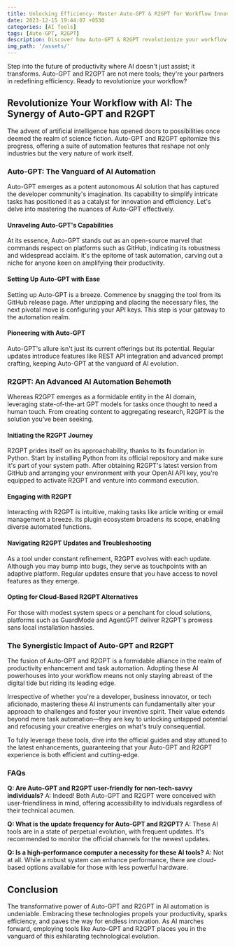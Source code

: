 ```yaml
---
title: Unlocking Efficiency- Master Auto-GPT & R2GPT for Workflow Innovation
date: 2023-12-15 19:44:07 +0530
categories: [AI Tools]
tags: [Auto-GPT, R2GPT]
description: Discover how Auto-GPT & R2GPT revolutionize your workflow with AI. Master these tools for enhanced productivity & innovation in our comprehensive guide.
img_path: '/assets/'
---
```



Step into the future of productivity where AI doesn't just assist; it transforms. Auto-GPT and R2GPT are not mere tools; they're your partners in redefining efficiency. Ready to revolutionize your workflow?

## Revolutionize Your Workflow with AI: The Synergy of Auto-GPT and R2GPT

The advent of artificial intelligence has opened doors to possibilities once deemed the realm of science fiction. Auto-GPT and R2GPT epitomize this progress, offering a suite of automation features that reshape not only industries but the very nature of work itself.

### Auto-GPT: The Vanguard of AI Automation

Auto-GPT emerges as a potent autonomous AI solution that has captured the developer community's imagination. Its capability to simplify intricate tasks has positioned it as a catalyst for innovation and efficiency. Let's delve into mastering the nuances of Auto-GPT effectively.

#### Unraveling Auto-GPT's Capabilities

At its essence, Auto-GPT stands out as an open-source marvel that commands respect on platforms such as GitHub, indicating its robustness and widespread acclaim. It's the epitome of task automation, carving out a niche for anyone keen on amplifying their productivity.

#### Setting Up Auto-GPT with Ease

Setting up Auto-GPT is a breeze. Commence by snagging the tool from its GitHub release page. After unzipping and placing the necessary files, the next pivotal move is configuring your API keys. This step is your gateway to the automation realm.

#### Pioneering with Auto-GPT

Auto-GPT's allure isn't just its current offerings but its potential. Regular updates introduce features like REST API integration and advanced prompt crafting, keeping Auto-GPT at the vanguard of AI evolution.

### R2GPT: An Advanced AI Automation Behemoth

Whereas R2GPT emerges as a formidable entity in the AI domain, leveraging state-of-the-art GPT models for tasks once thought to need a human touch. From creating content to aggregating research, R2GPT is the solution you’ve been seeking.

#### Initiating the R2GPT Journey

R2GPT prides itself on its approachability, thanks to its foundation in Python. Start by installing Python from its official repository and make sure it's part of your system path. After obtaining R2GPT's latest version from GitHub and arranging your environment with your OpenAI API key, you're equipped to activate R2GPT and venture into command execution.

#### Engaging with R2GPT

Interacting with R2GPT is intuitive, making tasks like article writing or email management a breeze. Its plugin ecosystem broadens its scope, enabling diverse automated functions.

#### Navigating R2GPT Updates and Troubleshooting

As a tool under constant refinement, R2GPT evolves with each update. Although you may bump into bugs, they serve as touchpoints with an adaptive platform. Regular updates ensure that you have access to novel features as they emerge.

#### Opting for Cloud-Based R2GPT Alternatives

For those with modest system specs or a penchant for cloud solutions, platforms such as GuardMode and AgentGPT deliver R2GPT's prowess sans local installation hassles.

### The Synergistic Impact of Auto-GPT and R2GPT

The fusion of Auto-GPT and R2GPT is a formidable alliance in the realm of productivity enhancement and task automation. Adopting these AI powerhouses into your workflow means not only staying abreast of the digital tide but riding its leading edge.

Irrespective of whether you're a developer, business innovator, or tech aficionado, mastering these AI instruments can fundamentally alter your approach to challenges and foster your inventive spirit. Their value extends beyond mere task automation—they are key to unlocking untapped potential and refocusing your creative energies on what's truly consequential.

To fully leverage these tools, dive into the official guides and stay attuned to the latest enhancements, guaranteeing that your Auto-GPT and R2GPT experience is both efficient and cutting-edge.

### FAQs

**Q: Are Auto-GPT and R2GPT user-friendly for non-tech-savvy individuals?**
A: Indeed! Both Auto-GPT and R2GPT were conceived with user-friendliness in mind, offering accessibility to individuals regardless of their technical acumen.

**Q: What is the update frequency for Auto-GPT and R2GPT?**
A: These AI tools are in a state of perpetual evolution, with frequent updates. It's recommended to monitor the official channels for the newest updates.

**Q: Is a high-performance computer a necessity for these AI tools?**
A: Not at all. While a robust system can enhance performance, there are cloud-based options available for those with less powerful hardware.

## Conclusion

The transformative power of Auto-GPT and R2GPT in AI automation is undeniable. Embracing these technologies propels your productivity, sparks efficiency, and paves the way for endless innovation. As AI marches forward, employing tools like Auto-GPT and R2GPT places you in the vanguard of this exhilarating technological evolution.
